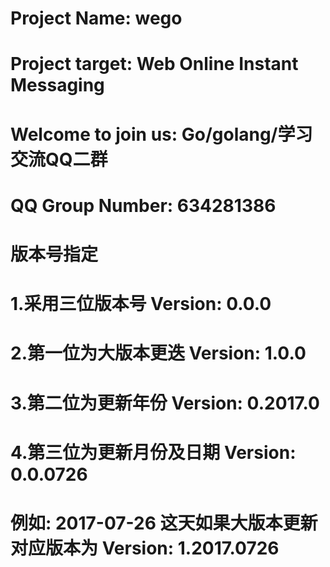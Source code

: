 # Project Name: wego
# Project target: Web Online Instant Messaging
# Welcome to join us: Go/golang/学习交流QQ二群
# QQ Group Number: 634281386
#
# 版本号指定
# 1.采用三位版本号 Version: 0.0.0
# 2.第一位为大版本更迭 Version: 1.0.0
# 3.第二位为更新年份 Version: 0.2017.0
# 4.第三位为更新月份及日期 Version: 0.0.0726
#
# 例如: 2017-07-26 这天如果大版本更新对应版本为 Version: 1.2017.0726
